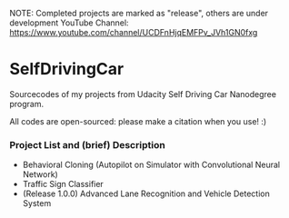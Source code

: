 NOTE: Completed projects are marked as "release", others are under development
YouTube Channel: https://www.youtube.com/channel/UCDFnHjqEMFPv_JVh1GN0fxg
# SelfDrivingCar
Sourcecodes of my projects from Udacity Self Driving Car Nanodegree program.

All codes are open-sourced: please make a citation when you use! :)

### Project List and (brief) Description
- Behavioral Cloning (Autopilot on Simulator with Convolutional Neural Network)
- Traffic Sign Classifier
- (Release 1.0.0) Advanced Lane Recognition and Vehicle Detection System
